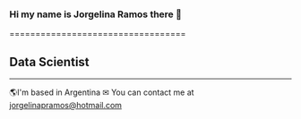 ### Hi my name is Jorgelina Ramos there 👋
==================================
## Data Scientist
--------------------
🌎I'm based in Argentina
 ✉ You can contact me at jorgelinapramos@hotmail.com

